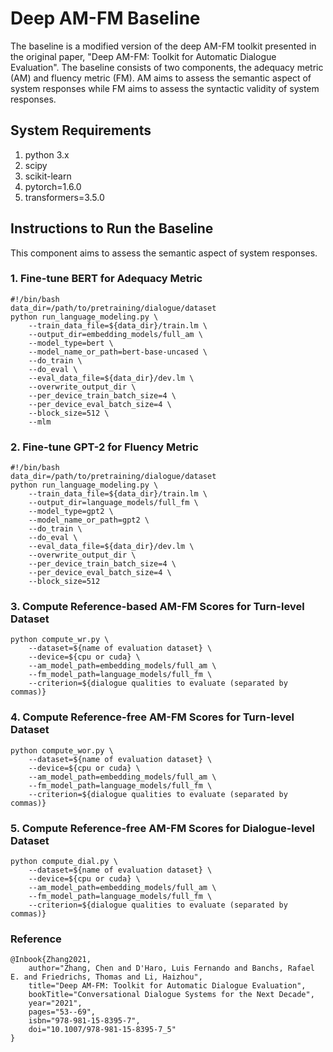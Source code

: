 # Deep AM-FM Baseline

The baseline is a modified version of the deep AM-FM toolkit presented in the original paper, "Deep AM-FM: Toolkit for Automatic Dialogue Evaluation". The baseline consists of two components, the adequacy metric (AM) and fluency metric (FM). AM aims to assess the semantic aspect of system responses while FM aims to assess the syntactic validity of system responses.

## System Requirements

1. python 3.x
2. scipy
3. scikit-learn
4. pytorch=1.6.0
5. transformers=3.5.0

## Instructions to Run the Baseline

This component aims to assess the semantic aspect of system responses.

### 1. Fine-tune BERT for Adequacy Metric
```
#!/bin/bash                                                                                                                                                                                                    
data_dir=/path/to/pretraining/dialogue/dataset
python run_language_modeling.py \
    --train_data_file=${data_dir}/train.lm \
    --output_dir=embedding_models/full_am \
    --model_type=bert \
    --model_name_or_path=bert-base-uncased \
    --do_train \
    --do_eval \
    --eval_data_file=${data_dir}/dev.lm \
    --overwrite_output_dir \
    --per_device_train_batch_size=4 \
    --per_device_eval_batch_size=4 \
    --block_size=512 \
    --mlm
```

### 2. Fine-tune GPT-2 for Fluency Metric
```
#!/bin/bash                                                                                                                                                                                                    
data_dir=/path/to/pretraining/dialogue/dataset
python run_language_modeling.py \
    --train_data_file=${data_dir}/train.lm \
    --output_dir=language_models/full_fm \
    --model_type=gpt2 \
    --model_name_or_path=gpt2 \
    --do_train \
    --do_eval \
    --eval_data_file=${data_dir}/dev.lm \
    --overwrite_output_dir \
    --per_device_train_batch_size=4 \
    --per_device_eval_batch_size=4 \
    --block_size=512
```

### 3. Compute Reference-based AM-FM Scores for Turn-level Dataset
```
python compute_wr.py \
    --dataset=${name of evaluation dataset} \
    --device=${cpu or cuda} \
    --am_model_path=embedding_models/full_am \
    --fm_model_path=language_models/full_fm \
    --criterion=${dialogue qualities to evaluate (separated by commas)}
```

### 4. Compute Reference-free AM-FM Scores for Turn-level Dataset
```
python compute_wor.py \
    --dataset=${name of evaluation dataset} \
    --device=${cpu or cuda} \
    --am_model_path=embedding_models/full_am \
    --fm_model_path=language_models/full_fm \
    --criterion=${dialogue qualities to evaluate (separated by commas)}
```

### 5. Compute Reference-free AM-FM Scores for Dialogue-level Dataset
```
python compute_dial.py \
    --dataset=${name of evaluation dataset} \
    --device=${cpu or cuda} \
    --am_model_path=embedding_models/full_am \
    --fm_model_path=language_models/full_fm \
    --criterion=${dialogue qualities to evaluate (separated by commas)}
```

### Reference

```
@Inbook{Zhang2021,
    author="Zhang, Chen and D'Haro, Luis Fernando and Banchs, Rafael E. and Friedrichs, Thomas and Li, Haizhou",
    title="Deep AM-FM: Toolkit for Automatic Dialogue Evaluation",
    bookTitle="Conversational Dialogue Systems for the Next Decade",
    year="2021",
    pages="53--69",
    isbn="978-981-15-8395-7",
    doi="10.1007/978-981-15-8395-7_5"
}
```
